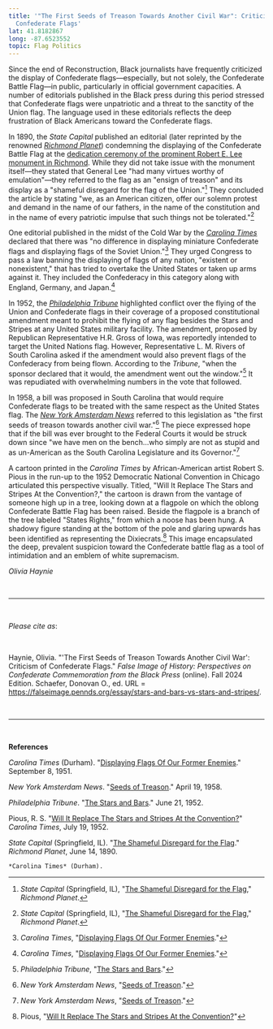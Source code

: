 ```yaml
---
title: '"The First Seeds of Treason Towards Another Civil War": Criticism of
  Confederate Flags'
lat: 41.8182867
long: -87.6523552
topic: Flag Politics
---
```

Since the end of Reconstruction, Black journalists have frequently criticized the display of Confederate flags—especially, but not solely, the Confederate Battle Flag—in public, particularly in official government capacities. A number of editorials published in the Black press during this period stressed that Confederate flags were unpatriotic and a threat to the sanctity of the Union flag. The language used in these editorials reflects the deep frustration of Black Americans toward the Confederate flags.

In 1890, the *State Capital* published an editorial (later reprinted by the renowned *[Richmond Planet](https://www.newspapers.com/paper/richmond-planet/1796/)*) condemning the displaying of the Confederate Battle Flag at the [dedication ceremony of the prominent Robert E. Lee monument in Richmond](https://falseimage.pennds.org/essay/Lee-in-Richmond-Forging-Heavier-Chains). While they did not take issue with the monument itself—they stated that General Lee "had many virtues worthy of emulation"—they referred to the flag as an "ensign of treason" and its display as a "shameful disregard for the flag of the Union."[^1] They concluded the article by stating "we, as an American citizen, offer our solemn protest and demand in the name of our fathers, in the name of the constitution and in the name of every patriotic impulse that such things not be tolerated."[^2]

One editorial published in the midst of the Cold War by the *[Carolina Times](https://www.digitalnc.org/newspapers/carolina-times-durham-nc/)* declared that there was "no difference in displaying miniature Confederate flags and displaying flags of the Soviet Union."[^3] They urged Congress to pass a law banning the displaying of flags of any nation, "existent or nonexistent," that has tried to overtake the United States or taken up arms against it. They included the Confederacy in this category along with England, Germany, and Japan.[^4]

In 1952, the *[Philadelphia Tribune](https://proxy.library.upenn.edu/login?url=https://www.proquest.com/publication/46478?accountid=14707&decadeSelected=2010+-+2019&yearSelected=2010&monthSelected=12&issueNameSelected=02010Y12Y31$23Dec+31,+2010)* highlighted conflict over the flying of the Union and Confederate flags in their coverage of a proposed constitutional amendment meant to prohibit the flying of any flag besides the Stars and Stripes at any United States military facility. The amendment, proposed by Republican Representative H.R. Gross of Iowa, was reportedly intended to target the United Nations flag. However, Representative L. M. Rivers of South Carolina asked if the amendment would also prevent flags of the Confederacy from being flown. According to the *Tribune*, "when the sponsor declared that it would, the amendment went out the window."[^5] It was repudiated with overwhelming numbers in the vote that followed.

In 1958, a bill was proposed in South Carolina that would require Confederate flags to be treated with the same respect as the United States flag. The *[New York Amsterdam News](https://proxy.library.upenn.edu/login?url=https://www.proquest.com/publication/40377?accountid=14707&decadeSelected=1930+-+1939&yearSelected=1938&monthSelected=08&issueNameSelected=01938Y08Y27$23Aug+27,+1938)* referred to this legislation as "the first seeds of treason towards another civil war."[^6] The piece expressed hope that if the bill was ever brought to the Federal Courts it would be struck down since "we have men on the bench...who simply are not as stupid and as un-American as the South Carolina Legislature and its Governor."[^7]

A cartoon printed in the *Carolina Times* by African-American artist Robert S. Pious in the run-up to the 1952 Democratic National Convention in Chicago articulated this perspective visually. Titled, "Will It Replace The Stars and Stripes At the Convention?," the cartoon is drawn from the vantage of someone high up in a tree, looking down at a flagpole on which the oblong Confederate Battle Flag has been raised. Beside the flagpole is a branch of the tree labeled "States Rights," from which a noose has been hung. A shadowy figure standing at the bottom of the pole and glaring upwards has been identified as representing the Dixiecrats.[^8] This image encapsulated the deep, prevalent suspicion toward the Confederate battle flag as a tool of intimidation and an emblem of white supremacism.

*Olivia Haynie*

<br>

<hr>

<br>

*Please cite as*: 

<br>

Haynie, Olivia. "'The First Seeds of Treason Towards Another Civil War': Criticism of Confederate Flags." *False Image of History: Perspectives on Confederate Commemoration from the Black Press* (online). Fall 2024 Edition. Schaefer, Donovan O., ed. URL = https://falseimage.pennds.org/essay/stars-and-bars-vs-stars-and-stripes/.

<br>

<hr>

<br>

**References**

*Carolina Times* (Durham). "[Displaying Flags Of Our Former Enemies](https://www.digitalnc.org/newspapers/carolina-times-durham-nc/)." September 8, 1951.

*New York Amsterdam News*. "[Seeds of Treason](https://proxy.library.upenn.edu/login?url=https://www.proquest.com/publication/40377?accountid=14707&decadeSelected=1930+-+1939&yearSelected=1938&monthSelected=08&issueNameSelected=01938Y08Y27$23Aug+27,+1938)." April 19, 1958.

*Philadelphia Tribune*. "[The Stars and Bars](https://proxy.library.upenn.edu/login?url=https://www.proquest.com/publication/46478?accountid=14707&decadeSelected=2010+-+2019&yearSelected=2010&monthSelected=12&issueNameSelected=02010Y12Y31$23Dec+31,+2010)." June 21, 1952.

Pious, R. S. "[Will It Replace The Stars and Stripes At the Convention?](https://www.digitalnc.org/newspapers/carolina-times-durham-nc/)" *Carolina Times*, July 19, 1952.

*State Capital* (Springfield, IL). "[The Shameful Disregard for the Flag](https://www.newspapers.com/paper/richmond-planet/1796/)." *Richmond Planet*, June 14, 1890.

[^1]: *State Capital* (Springfield, IL), "[The Shameful Disregard for the Flag](https://www.newspapers.com/paper/richmond-planet/1796/)," *Richmond Planet*.

[^2]: *State Capital* (Springfield, IL), "[The Shameful Disregard for the Flag](https://www.newspapers.com/paper/richmond-planet/1796/)," *Richmond Planet*.

[^3]: *Carolina Times*, "[Displaying Flags Of Our Former Enemies](https://www.digitalnc.org/newspapers/carolina-times-durham-nc/)."

[^4]: *Carolina Times*, "[Displaying Flags Of Our Former Enemies](https://www.digitalnc.org/newspapers/carolina-times-durham-nc/)."

[^5]: *Philadelphia Tribune*, "[The Stars and Bars](https://proxy.library.upenn.edu/login?url=https://www.proquest.com/publication/46478?accountid=14707&decadeSelected=2010+-+2019&yearSelected=2010&monthSelected=12&issueNameSelected=02010Y12Y31$23Dec+31,+2010)."

[^6]: *New York Amsterdam News*, "[Seeds of Treason](https://proxy.library.upenn.edu/login?url=https://www.proquest.com/publication/40377?accountid=14707&decadeSelected=1930+-+1939&yearSelected=1938&monthSelected=08&issueNameSelected=01938Y08Y27$23Aug+27,+1938)."

[^7]: *New York Amsterdam News*, "[Seeds of Treason](https://proxy.library.upenn.edu/login?url=https://www.proquest.com/publication/40377?accountid=14707&decadeSelected=1930+-+1939&yearSelected=1938&monthSelected=08&issueNameSelected=01938Y08Y27$23Aug+27,+1938)."

[^8]: Pious, "[Will It Replace The Stars and Stripes At the Convention?](https://www.digitalnc.org/newspapers/carolina-times-durham-nc/)"

```
*Carolina Times* (Durham).
```
